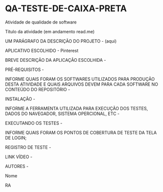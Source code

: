 # QA-TESTE-DE-CAIXA-PRETA
Atividade de qualidade de software


Título da atividade (em andamento read.me)


UM PARÁGRAFO DA DESCRIÇÃO DO PROJETO - (aqui)

APLICATIVO ESCOLHIDO - Pinterest


BREVE DESCRIÇÃO DA APLICAÇÃO ESCOLHIDA - 

PRÉ-REQUISITOS - 


INFORME QUAIS FORAM OS SOFTWARES UTILIZADOS PARA PRODUÇÃO DESTA ATIVIDADE E QUAIS ARQUIVOS DEVEM PARA CADA SOFTWARE NO CONTEÚDO DO REPOSITÓRIO - 

INSTALAÇÃO - 

INFORME A FERRAMENTA UTILIZADA PARA EXECUÇÃO DOS TESTES, DADOS DO NAVEGADOR, SISTEMA OPERCIONAL, ETC - 

EXECUTANDO OS TESTES -

INFORME QUAIS FORAM OS PONTOS DE COBERTURA DE TESTE DA TELA DE LOGIN;

REGISTRO DE TESTE - 

LINK VÍDEO -

AUTORES -

Nome

RA
